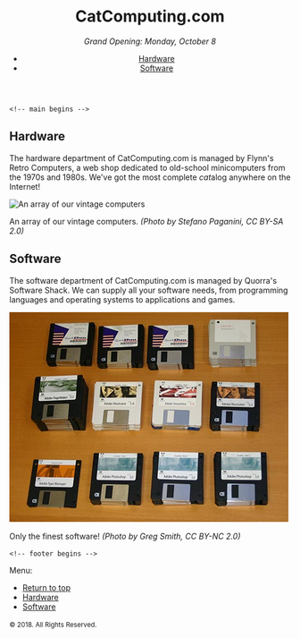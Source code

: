 <!DOCTYPE html>
<html lang="en">
  <head>
    <meta charset="UTF-8" />
    <title>CatComputing.com</title>
    <link href="css/style.css" rel="stylesheet" />
  </head>

  <body>
    <!-- header begins -->
    <header id="top">
      <h1>CatComputing.com</h1>
      <p><em>Grand Opening: Monday, October 8</em></p>

  <nav>
  <header>
        <ul>
          <li><a href="#hardware">Hardware</a></li>
          <li><a href="#software">Software</a></li>
        </ul>
  </nav>
  </header>
    <!-- header ends -->



    <!-- main begins -->
  <main>
      <section id="hardware">
        <h2>Hardware</h2>

<article>
          <p>The hardware department of CatComputing.com is managed by Flynn's Retro Computers, a web shop dedicated to old-school minicomputers from the 1970s and 1980s. We've got the most complete <em>cat</em>alog anywhere on the Internet!</p>

  <aside>
            <img src="vintage-computers" alt="An array of our vintage computers" />
            <p>An array of our vintage computers. <em>(Photo by Stefano Paganini, CC BY-SA 2.0)</em></p>
          </aside>

  </article>
      </section>


  <section id="software">
        <h2>Software</h2>
        <article>
          <p>The software department of CatComputing.com is managed by Quorra's Software Shack. We can supply all your software needs, from programming languages and operating systems to applications and games.</p>

   <aside>
            <img src="vintage-software.jpg" alt="Vintage Software"/>
            <p>Only the finest software! <em>(Photo by Greg Smith, CC BY-NC 2.0)</em></p>
          </aside>

 </article>
      </section>

 </main>
    <!-- main ends -->

    <!-- footer begins -->
 <footer>
      <p>Menu:</p>

 <nav>
        <ul>
          <li><a href="top">Return to top</a></li>
          <li><a href="#hardware">Hardware</a></li>
          <li><a href="#software">Software</a></li>
        </ul>
      </nav>

  <p><small>&copy; 2018. All Rights Reserved.</small></p>
    </footer>
  </body>
</html>
